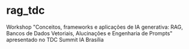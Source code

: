 # rag_tdc
Workshop "Conceitos, frameworks e aplicações de IA generativa: RAG, Bancos de Dados Vetoriais, Alucinações e Engenharia de Prompts" apresentado no TDC Summit IA Brasília
